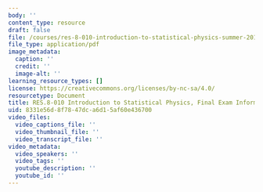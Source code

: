 ```yaml
---
body: ''
content_type: resource
draft: false
file: /courses/res-8-010-introduction-to-statistical-physics-summer-2018/mitres_8_010su18_final_info.pdf
file_type: application/pdf
image_metadata:
  caption: ''
  credit: ''
  image-alt: ''
learning_resource_types: []
license: https://creativecommons.org/licenses/by-nc-sa/4.0/
resourcetype: Document
title: RES.8-010 Introduction to Statistical Physics, Final Exam Information
uid: 8331e56d-8f78-47dc-a6d1-5af60e436700
video_files:
  video_captions_file: ''
  video_thumbnail_file: ''
  video_transcript_file: ''
video_metadata:
  video_speakers: ''
  video_tags: ''
  youtube_description: ''
  youtube_id: ''
---
```

